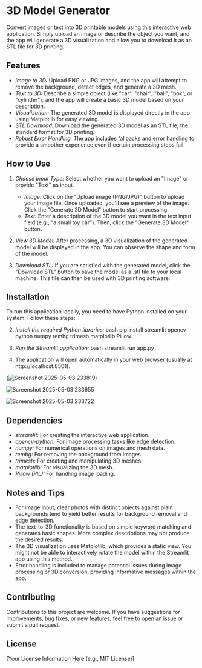 # 3D Model Generator



Convert images or text into 3D printable models using this interactive web application. Simply upload an image or describe the object you want, and the app will generate a 3D visualization and allow you to download it as an STL file for 3D printing.

## Features

-   *Image to 3D:* Upload PNG or JPG images, and the app will attempt to remove the background, detect edges, and generate a 3D mesh.
-   *Text to 3D:* Describe a simple object (like "car", "chair", "ball", "box", or "cylinder"), and the app will create a basic 3D model based on your description.
-   *Visualization:* The generated 3D model is displayed directly in the app using Matplotlib for easy viewing.
-   *STL Download:* Download the generated 3D model as an STL file, the standard format for 3D printing.
-   *Robust Error Handling:* The app includes fallbacks and error handling to provide a smoother experience even if certain processing steps fail.

## How to Use

1.  *Choose Input Type:* Select whether you want to upload an "Image" or provide "Text" as input.

    -   *Image:* Click on the "Upload image (PNG/JPG)" button to upload your image file. Once uploaded, you'll see a preview of the image. Click the "Generate 3D Model" button to start processing.
    -   *Text:* Enter a description of the 3D model you want in the text input field (e.g., "a small toy car"). Then, click the "Generate 3D Model" button.

2.  *View 3D Model:* After processing, a 3D visualization of the generated model will be displayed in the app. You can observe the shape and form of the model.

3.  *Download STL:* If you are satisfied with the generated model, click the "Download STL" button to save the model as a .stl file to your local machine. This file can then be used with 3D printing software.

## Installation

To run this application locally, you need to have Python installed on your system. Follow these steps:


    

2.  *Install the required Python libraries:*
    bash
    pip install streamlit opencv-python numpy rembg trimesh matplotlib Pillow
    

3.  *Run the Streamlit application:*
    bash
    streamlit run app.py

5.  The application will open automatically in your web browser (usually at http://localhost:8501).


(![Screenshot 2025-05-03 233819](https://github.com/user-attachments/assets/55456ee0-395a-449d-964f-22c576b38ed2))

![Screenshot 2025-05-03 233655](https://github.com/user-attachments/assets/d2f9b776-f292-45ff-97bf-6d2d3dc9a563)


![Screenshot 2025-05-03 233722](https://github.com/user-attachments/assets/988af971-69e0-41c6-b7be-d6ada4b2c51d)


## Dependencies

-   *streamlit:* For creating the interactive web application.
-   *opencv-python:* For image processing tasks like edge detection.
-   *numpy:* For numerical operations on images and mesh data.
-   *rembg:* For removing the background from images.
-   *trimesh:* For creating and manipulating 3D meshes.
-   *matplotlib:* For visualizing the 3D mesh.
-   *Pillow (PIL):* For handling image loading.

## Notes and Tips

-   For image input, clear photos with distinct objects against plain backgrounds tend to yield better results for background removal and edge detection.
-   The text-to-3D functionality is based on simple keyword matching and generates basic shapes. More complex descriptions may not produce the desired results.
-   The 3D visualization uses Matplotlib, which provides a static view. You might not be able to interactively rotate the model within the Streamlit app using this method.
-   Error handling is included to manage potential issues during image processing or 3D conversion, providing informative messages within the app.

## Contributing

Contributions to this project are welcome. If you have suggestions for improvements, bug fixes, or new features, feel free to open an issue or submit a pull request.

## License

[Your License Information Here (e.g., MIT License)]





